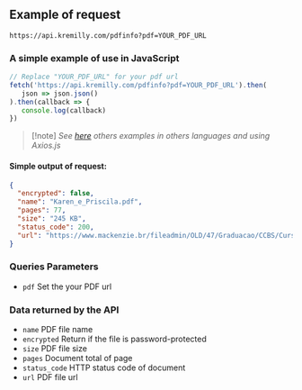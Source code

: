 ## Example of request

```shell
https://api.kremilly.com/pdfinfo?pdf=YOUR_PDF_URL
```

### A simple example of use in JavaScript

```javascript
// Replace "YOUR_PDF_URL" for your pdf url
fetch('https://api.kremilly.com/pdfinfo?pdf=YOUR_PDF_URL').then(
   json => json.json()
).then(callback => { 
   console.log(callback) 
})
```

> [!note] *See [here](https://github.com/kremilly/MyApis/tree/main/examples/wikipedia) others examples in others languages and using Axios.js*

#### Simple output of request:

```json
{
  "encrypted": false,
  "name": "Karen_e_Priscila.pdf",
  "pages": 77,
  "size": "245 KB",
  "status_code": 200,
  "url": "https://www.mackenzie.br/fileadmin/OLD/47/Graduacao/CCBS/Cursos/Ciencias_Biologicas/1o_2012/Biblioteca_TCC_Lic/2009/2o_Semestre/Karen_e_Priscila.pdf"
}
```

### Queries Parameters

* `pdf` Set the your PDF url

### Data returned by the API

* `name` PDF file name
* `encrypted` Return if the file is password-protected
* `size` PDF file size
* `pages` Document total of page
* `status_code` HTTP status code of document
* `url` PDF file url
